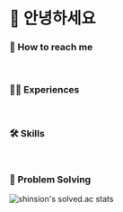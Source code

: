 
<h1> 👋 안녕하세요 </h1>

<h3> 📮  How to reach me </h3>

<br><h3> 🧑‍💻 Experiences </h3>

<br><h3> 🛠️ Skills </h3>



<br><h3> 📝  Problem Solving </h3>

![shinsion's solved.ac stats](https://github-readme-solvedac.hyp3rflow.vercel.app/api/?handle=shinsion)
